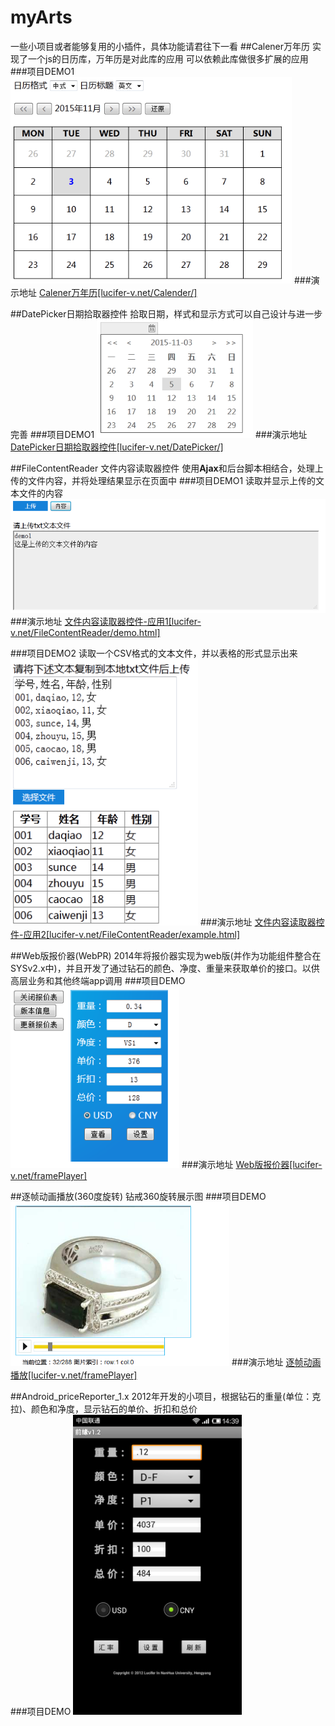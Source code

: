 # myArts
一些小项目或者能够复用的小插件，具体功能请君往下一看
##Calener万年历
实现了一个js的日历库，万年历是对此库的应用
可以依赖此库做很多扩展的应用
###项目DEMO1
<img src="images/calender_demo.png" width="450" />
###演示地址
<a href="http://lucifer-v.net/Calender/" target="_blank">Calener万年历[lucifer-v.net/Calender/]</a>

##DatePicker日期拾取器控件
拾取日期，样式和显示方式可以自己设计与进一步完善
###项目DEMO1
<img src="images/datePicker_demo.png" width="250" />
###演示地址
<a href="http://lucifer-v.net/DatePicker/" target="_blank">DatePicker日期拾取器控件[lucifer-v.net/DatePicker/]</a>

##FileContentReader
文件内容读取器控件
使用<b>Ajax</b>和后台脚本相结合，处理上传的文件内容，并将处理结果显示在页面中
###项目DEMO1
读取并显示上传的文本文件的内容  
<img src="images/FCReader_demo1.png" width="550" />
###演示地址
<a href="http://lucifer-v.net/FileContentReader/demo.html" target="_blank">文件内容读取器控件-应用1[lucifer-v.net/FileContentReader/demo.html]</a>

###项目DEMO2
读取一个CSV格式的文本文件，并以表格的形式显示出来  
<img src="images/FCReader_demo2.png" width="300" />
###演示地址
<a href="http://lucifer-v.net/FileContentReader/example.html" target="_blank">文件内容读取器控件-应用2[lucifer-v.net/FileContentReader/example.html]</a>

##Web版报价器(WebPR)
2014年将报价器实现为web版(并作为功能组件整合在SYSv2.x中)，并且开发了通过钻石的颜色、净度、重量来获取单价的接口。以供高层业务和其他终端app调用
###项目DEMO
<img src="images/webPriceReporter.png" width="270"/>
###演示地址
<a href="http://lucifer-v.net/WebPR" target="_blank">Web版报价器[lucifer-v.net/framePlayer]</a>

##逐帧动画播放(360度旋转)
钻戒360旋转展示图
###项目DEMO
<img src="images/framePlayer_demo.png" width="350">
###演示地址
<a href="http://lucifer-v.net/framePlayer" target="_blank">逐帧动画播放[lucifer-v.net/framePlayer]</a>

##Android_priceReporter_1.x
2012年开发的小项目，根据钻石的重量(单位：克拉)、颜色和净度，显示钻石的单价、折扣和总价  
###项目DEMO
<img src="images/priceReporter_v1_2.png" width="270"/>